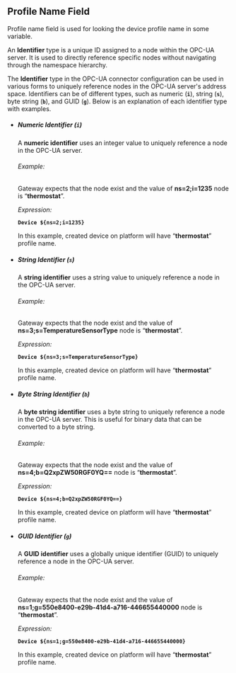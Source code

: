 ## Profile Name Field

Profile name field is used for looking the device profile name in some variable.

An **Identifier** type is a unique ID assigned to a node within the OPC-UA server. It is used to directly reference 
specific nodes without navigating through the namespace hierarchy.

The **Identifier** type in the OPC-UA connector configuration can be used in various forms to uniquely reference nodes 
in the OPC-UA server's address space. Identifiers can be of different types, such as numeric (**`i`**), string (**`s`**), 
byte string (**`b`**), and GUID (**`g`**). Below is an explanation of each identifier type with examples.

- ##### Numeric Identifier (**`i`**)
  A **numeric identifier** uses an integer value to uniquely reference a node in the OPC-UA server.

  ###### Example:
  Gateway expects that the node exist and the value of **ns=2;i=1235** node is “**thermostat**”.

  _Expression:_

  **`Device ${ns=2;i=1235}`**

  In this example, created device on platform will have “**thermostat**” profile name.

- ##### String Identifier (**`s`**)
  A **string identifier** uses a string value to uniquely reference a node in the OPC-UA server.

  ###### Example:
  Gateway expects that the node exist and the value of **ns=3;s=TemperatureSensorType** node is “**thermostat**”.

  _Expression:_

  **`Device ${ns=3;s=TemperatureSensorType}`**

  In this example, created device on platform will have “**thermostat**” profile name.

- ##### Byte String Identifier (**`b`**)
  A **byte string identifier** uses a byte string to uniquely reference a node in the OPC-UA server. This is useful for 
  binary data that can be converted to a byte string.

  ###### Example:
  Gateway expects that the node exist and the value of **ns=4;b=Q2xpZW50RGF0YQ==** node is “**thermostat**”.

  _Expression:_

  **`Device ${ns=4;b=Q2xpZW50RGF0YQ==}`**

  In this example, created device on platform will have “**thermostat**” profile name.

- ##### GUID Identifier (**`g`**)
  A **GUID identifier** uses a globally unique identifier (GUID) to uniquely reference a node in the OPC-UA server.

  ###### Example:
  Gateway expects that the node exist and the value of **ns=1;g=550e8400-e29b-41d4-a716-446655440000** node is 
  “**thermostat**”.

  _Expression:_

  **`Device ${ns=1;g=550e8400-e29b-41d4-a716-446655440000}`**

  In this example, created device on platform will have “**thermostat**” profile name.
